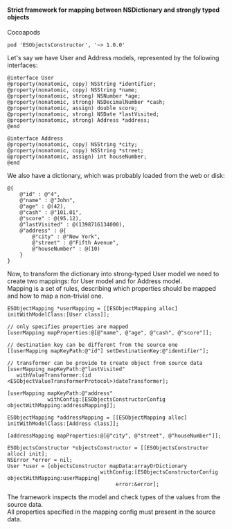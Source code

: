 #### Strict framework for mapping between NSDictionary and strongly typed objects

Cocoapods
```
pod 'ESObjectsConstructor', '~> 1.0.0'
```

Let's say we have User and Address models, represented by the following interfaces:

```objc
@interface User
@property(nonatomic, copy) NSString *identifier;
@property(nonatomic, copy) NSString *name;
@property(nonatomic, strong) NSNumber *age;
@property(nonatomic, strong) NSDecimalNumber *cash;
@property(nonatomic, assign) double score;
@property(nonatomic, strong) NSDate *lastVisited;
@property(nonatomic, strong) Address *address;
@end
```

```objc
@interface Address
@property(nonatomic, copy) NSString *city;
@property(nonatomic, copy) NSString *street;
@property(nonatomic, assign) int houseNumber;
@end
```

We also have a dictionary, which was probably loaded from the web or disk:

```objc
@{
	@"id" : @"4",
	@"name" : @"John",
	@"age" : @(42),
	@"cash" : @"101.01",
	@"score" : @(95.12),
	@"lastVisited" : @(1398716134000),
	@"address" : @{
		@"city" : @"New York",
		@"street" : @"Fifth Avenue",
		@"houseNumber" : @(10)
	}
}
```

Now, to transform the dictionary into strong-typed User model we need to create two mappings: for User model and for Address model.  
Mapping is a set of rules, describing which properties should be mapped and how to map a non-trivial one.

```objc
ESObjectMapping *userMapping = [[ESObjectMapping alloc] initWithModelClass:[User class]];

// only specifies properties are mapped
[userMapping mapProperties:@[@"name", @"age", @"cash", @"score"]];

// destination key can be different from the source one
[[userMapping mapKeyPath:@"id"] setDestinationKey:@"identifier"];

// transformer can be provide to create object from source data
[userMapping mapKeyPath:@"lastVisited" 
   withValueTransformer:(id <ESObjectValueTransformerProtocol>)dateTransformer];

[userMapping mapKeyPath:@"address" 
             withConfig:[ESObjectsConstructorConfig objectWithMapping:addressMapping]];
```

```objc
ESObjectMapping *addressMapping = [[ESObjectMapping alloc] initWithModelClass:[Address class]];

[addressMapping mapProperties:@[@"city", @"street", @"houseNumber"]];
```

```objc
ESObjectsConstructor *objectsConstructor = [[ESObjectsConstructor alloc] init];
NSError *error = nil;
User *user = [objectsConstructor mapData:arrayOrDictionary 
                              withConfig:[ESObjectsConstructorConfig objectWithMapping:userMapping] 
                                   error:&error];
```

The framework inspects the model and check types of the values from the source data.   
All properties specified in the mapping config must present in the source data.
